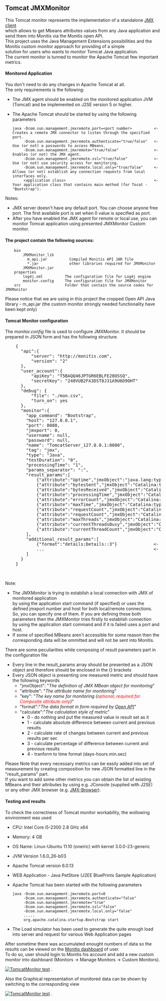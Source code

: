 ## Tomcat JMXMonitor ##

This Tomcat monitor represents the implementation of a standalone [JMX client](https://github.com/monitisexchange/Monitis-Java-Plugins/tree/master/JMX-Monitor)  
which allows to get Mbeans attributes values from any Java application and send them into Monitis via the Monitis open API.  
This project uses the Java Management Extensions possibilities and the Monitis custom monitor approach for providing of a simple  
solution for users who wants to monitor Tomcat Java application.  
The current monitor is tunned to monitor the Apache Tomcat few important metrics.  

#### Monitored Application ####

You don't need to do any changes in Apache Tomcat at all.  
The only requirements is the following:  

  - The JMX agent should be enabled on the monitored application JVM (Tomcat) and be implemented on J2SE version 5 or higher.
  - The Apache Tomcat should be started by using the following parameters
 
        java -Dcom.sun.management.jmxremote.port=<port number>          <- Creates a remote JMX connector to listen through the specified port.
             -Dcom.sun.management.jmxremote.authenticate="true/false"   <- Use (or not) a passwords to access MBeans.
             -Dcom.sun.management.jmxremote="true/false"                <- Enables (or not) the JMX agent.
             -Dcom.sun.management.jmxremote.ssl="true/false"            <- Use (or not) use security access for monitoring.
             -Dcom.sun.management.jmxremote.local.only="true/false"     <- Allows (or not) establish any connection requests from local interfaces only.
             <application class>                                        <- Your application class that contains main method (for Tocat - "Bootstrap").



Notes:

  - JMX server doesn't have any default port. You can choose anyone free port. The first available port is set when 0 value is specified  as port.
  - After you have enabled the JMX agent for remote or local use, you can monitor Tomcat application using presented JMXMonitor Custom monitor.


#### The project contain the following sources: ####

        bin
            JMXMonitor_lib
              m_api.jar          Compiled Monitis API JAR file  
              *.jar              other libraries required for JMXMonitor
            JMXMonitor.jar
        properties
            log4j.xml          The configuration file for Log4j engine
            monitor.config     The configuration file for JMXMonitor
        src                    Folder that contain the source codes for JMXMonitor

Please notice that we are using in this project the cropped Open API Java library - m_api.jar (the custom monitor strongly needed functionality have been kept only)  

#### Tomcat Monitor configuration ####

The _monitor.config_ file is used to configure JMXMonitor. It should be prepared in JSON form and has the following structure.

   <pre markdown="1">
	{
	  "api":{
	      "server": "http://monitis.com",                        <- Monitis server URL that support Monitis Open API <i>(optional; the default value - http://monitis.com)</i>
	      "version": "2"                                         <- Open API version <i>(optional; the default value - 2)</i>
	  },
	  "user_account":{
	      "apiKey": "T5BAQQ46JPTGR6EBLFE28OSSQ",                 <- The personal API key that can be obtained from Monitis user account <b>(mandatory)</b>
	      "secretKey": "248VUB2FA3DST8J31A9U6D9OHT"              <- The personal secret key that can be obtained from Monitis user account <b>(mandatory)</b>
	  },
	  "debug": {
	      "file": "./mon.csv",                                   <- Put results into file while DEBUG mode instead of send them into Monitis
	      "turn_on": yes                                         <- Switch on/off debug mode
	  },
	  "monitor":{
  		"app_command": "Bootstrap",                          <- The monitored application start command 
  		"host": "127.0.0.1",                                 <- The monitored application host IP <i>(optional; the default value - "localhost")</i>
		"port": 8080,                                        <- The listen port for Tomcat servlet
  		"jmxport": 0,                                        <- The monitored application JMX port number <i>(optional; the default value - 0)</i>
  		"username": null,                                    <- The monitored applcation JMX access credentials (user name)
  		"password": null,                                    <- The monitored applcation JMX access credentials (user password)
		"name": "TomcatServer_127.0.0.1:8080",               <- The name for JMXMonitor to be register <b>(mandatory)</b>
		"tag": "jmx",                                        <- The tag for JMXMonitor to be register <b>(mandatory)</b>
		"type": "Java",                                      <- The type for JMXMonitor to be register <b>(mandatory)</b>
		"testDuration": "0",                                 <- The duration of monitoring [min] (0 - infinitely)
		"processingTime": "1",                               <- The periodicity of sending measuring data into Monitis [min]
		"params_separator": ":",                             <- The separator
		"result_params":[                                    <- The array of definitions for send parameters into Monitis (each element of array is JSON object)
		    {"attribute":"Uptime","jmxObject":"java.lang:type=Runtime","format":"Uptime:Uptime::3", "calculate":4},
		    {"attribute":"bytesSent","jmxObject":"Catalina:type=GlobalRequestProcessor,name=http-XXXX","format":"bytesSent:bytesSent:bps:4", "calculate":2},
		    {"attribute":"bytesReceived","jmxObject":"Catalina:type=GlobalRequestProcessor,name=http-XXXX","format":"bytesReceived:bytesReceived:bps:4", "calculate":2},
		    {"attribute":"processingTime","jmxObject":"Catalina:type=GlobalRequestProcessor,name=http-XXXX","format":"processingTime:averageResponseTime:tps:4", "calculate":2},
		    {"attribute":"errorCount","jmxObject":"Catalina:type=GlobalRequestProcessor,name=http-XXXX","format":"errorCount:errorCount:dif:2", "calculate":1},
		    {"attribute":"maxTime","jmxObject":"Catalina:type=GlobalRequestProcessor,name=http-XXXX","format":"maxTime:maxTime::2", "calculate":0},
		    {"attribute":"requestCount","jmxObject":"Catalina:type=GlobalRequestProcessor,name=http-XXXX","format":"requestCount:requestCount:dif:2", "calculate":1},
		    {"attribute":"requestCount","jmxObject":"Catalina:type=GlobalRequestProcessor,name=http-XXXX","format":"requestCountps:requestCount:rps:4", "calculate":2},
		    {"attribute":"maxThreads","jmxObject":"Catalina:type=ThreadPool,name=http-XXXX","format":"maxThreads:maxThreads::2", "calculate":0},
		    {"attribute":"currentThreadsBusy","jmxObject":"Catalina:type=ThreadPool,name=http-XXXX","format":"currentThreadsBusy:currentThreadsBusy::2", "calculate":0},
		    {"attribute":"currentThreadCount","jmxObject":"Catalina:type=ThreadPool,name=http-XXXX","format":"currentThreadCount:currentThreadCount::2", "calculate":0}
		],
		"additional_result_params":[                         <- The array of definitions for send aditional parameters into Monitis (each element of array is JSON object)
			{"format":"details:Details::3"}              <- The data format in form required by <a href="http://monitis.com/api/api.html#addCustomMonitor">Open API</a>
			...                                          <- Additional parameters (JSON objects)
		]
	  }
	}

   </pre>

Note:  

  - The JMXMonitor is trying to establish a local connection with JMX of monitored application  
    by using the application start command (if specified) or uses the defined jmxport number and host for both local/remote connections.  
    So, you can specify one of them. If you are defining these both parameters then the JMXMonitor tries firstly to establish connection  
    by using the application start command and if it is failed uses a port and host.
  - If some of specified MBeans aren't accessible for some reason then the corresponding data will be ommitted and will not be sent into Monitis.
 
There are some peculiarities while composing of result parameters part in the configuration file  

  - Every line in the result_params array should be presented as a JSON object and therefore should be enclosed in the {} brackets
  - Every JSON object is presenting one measured metric and should have the following keywords
     - "jmxObject": "_The definition of JMX MBean object for monitoring_"
     - "attribute": "_The attribute name for monitoring_"
     - "key": "_The key name for monitoring (<font color=red>optional; required for Composite attribute only</font>)_"
     - "format":"_The data format in form required by <a href="http://monitis.com/api/api.html#addCustomMonitor">Open API</a>_"
     - "calculate":"_The calculation style of metric_"
        - 0 - do nothing and put the measured value in result set as it
        - 1 - calculate absolute difference between current and previous results
        - 2 - calculate rate of changes between current and previous results per sec
        - 3 - calculate percentage of difference between current and previous results
        - 4 - tranform to time format (days-hours.min.sec)

Please Note that every necessary metrics can be easily added into set of measurement by creating composition for new JSON formatted line in the "result_params" part.  
If you want to add some other metrics you can obtain the list of existing MBeans and their attributes by using e.g. JConsole (supplied with J2SE)  
or any other JMX browser (e.g. <a href="https://github.com/monitisexchange/Monitis-Java-Plugins/tree/master/JMX-Browser">JMX-Browser</a>).

#### Testing and results ####

To check the correctness of Tomcat monitor workability, the wollowing environment was used

  - CPU:	Intel Core i5-2300 2.8 GHz x64
  - Memory:	4 GB
  - OS Name:    Linux-Ubuntu 11.10 (oneiric) with kernel 3.0.0-23-generic
  - JVM Version 1.6.0_26-b03
  - Apache Tomcat version 6.0.13 
  - WEB Application - Java PetStore (J2EE BluePrints Sample Application)
  - Apache Tomcat has been started with the following parameters

        java -Dcom.sun.management.jmxremote.port=0 
             -Dcom.sun.management.jmxremote.authenticate="false" 
             -Dcom.sun.management.jmxremote="true" 
             -Dcom.sun.management.jmxremote.ssl="false" 
             -Dcom.sun.management.jmxremote.local.only="false" 
             .....
             org.apache.catalina.startup.Bootstrap start

  -  The Load simulator has been used to generate the quite enough load into server and request for various Web Application pages

After sometime there was accumulated enought numbers of data so the results can be viewed on the [Monitis dashboard](http://www.monitis.com) of user.  
To do so, user should login to Monitis his account and add a new custom monitor into dashboard (Monitors -> Manage Monitors -> Custom Monitors).  

<a href="http://i.imgur.com/0sphl"><img src="http://i.imgur.com/0sphl.png" title="TomcatMonitor test" /></a> .  


Also the Graphical representation of monitored data can be shown by switching to the corresponding view  

<a href="http://i.imgur.com/tjPGE"><img src="http://i.imgur.com/tjPGE.png" title="TomcatMonitor test" /></a> .  





